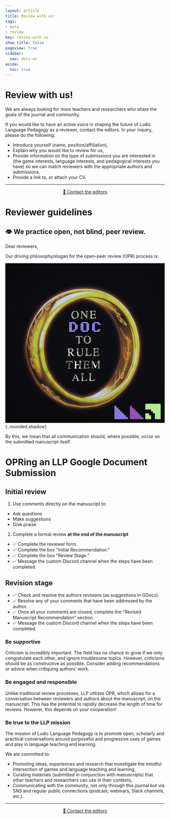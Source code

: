 ```yaml
---
layout: article
title: Review with us!
tags:
- meta
- review
key: review-with-us
show_title: false
pageview: true
sidebar:
  nav: docs-en
aside:
  toc: true
---
```


# Review with us!

We are always looking for more teachers and researchers who share the goals of the journal and community. 

If you would like to have an active voice in shaping the future of Ludic Language Pedagogy as a reviewer, contact the editors. In your inquiry, please do the following:

- Introduce yourself (name, position/affiliation),
- Explain why you would like to review for us,
- Provide information on the type of submissions you are interested in (the game interests, language interests, and pedagogical interests you have) so we can match reviewers with the appropriate authors and submissions.
- Provide a link to, or attach your CV.

---------------------------------------

<div align="center">
<a class="button button--success button--rounded button--lg" href="mailto:contact@llpjournal.org"><i class="fas fa-file-download"></i> 📧 Contact the editors </a>
</div>

# Reviewer guidelines

## 👁 We practice **open, not blind, peer review.** 

Dear reviewers, 

Our driving philosophy/slogan for the open-peer review (OPR) process is:

![](/assets/images/opr-ring.png){:.rounded.shadow}

By this, we mean that all communication should, where possible, occur on the submitted manuscript itself.


# OPRing an LLP Google Document Submission

## Initial review 

1. Use comments directly on the manuscript to:

- Ask questions
- Make suggestions
- Give praise

2. Complete a formal review **at the end of the manuscript**

- ✅ Complete the reviewer form.
- ✅ Complete the box "Initial Recommendation."
- ✅ Complete the box “Review Stage.” 
- ✅ Message the custom Discord channel when the steps have been completed.

## Revision stage

- ✅ Check and resolve the authors revisions (as suggestions in GDocs).
- ✅ Resolve any of your comments that have been addressed by the author.
- ✅ Once all your comments are closed, complete the "Revised Manuscript Recommendation" section.
- ✅ Message the custom Discord channel when the steps have been completed.

### Be supportive

Criticism is incredibly important. The field has no chance to grow if we only congratulate each other, and ignore troublesome topics. However, criticisms should be as constructive as possible. Consider adding recommendations or advice when critiquing authors’ work.

### Be engaged and responsible

Unlike traditional review processes, LLP utilizes OPR, which allows for a conversation between reviewers and authors about the manuscript, on the manuscript. This has the potential to rapidly decrease the length of time for reviews. However, this depends on your cooperation!

### Be true to the LLP mission

The mission of Ludic Language Pedagogy is to promote open, scholarly and practical conversations around purposeful and progressive uses of games and play in language teaching and learning.

We are committed to:

- Promoting ideas, experiences and research that investigate the mindful intersection of games and language teaching and learning,
- Curating materials (submitted in conjunction with manuscripts) that other teachers and researchers can use in their contexts,
- Communicating with the community, not only through this journal but via SNS and regular public connections (podcast, webinars, Slack channels, etc.).

---------------------------------------

<div align="center"><a class="button button--success button--rounded button--lg" href="mailto:contact@llpjournal.org"><i class="fas fa-file-download"></i>📧 Contact the editors</a></div>

